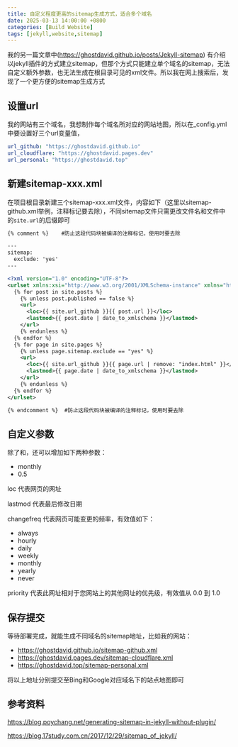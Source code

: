 ```yaml
---
title: 自定义程度更高的sitemap生成方式，适合多个域名
date: 2025-03-13 14:00:00 +0800
categories: [Build Website]
tags: [jekyll,website,sitemap]
---
```


我的另一篇文章中(https://ghostdavid.github.io/posts/Jekyll-sitemap) 有介绍以jekyll插件的方式建立sitemap，但那个方式只能建立单个域名的sitemap，无法自定义额外参数，也无法生成在根目录可见的xml文件。所以我在网上搜索后，发现了一个更方便的sitemap生成方式

## 设置url

我的网站有三个域名，我想制作每个域名所对应的网站地图，所以在_config.yml中要设置好三个url变量值，

``` yml
url_github: "https://ghostdavid.github.io"
url_cloudflare: "https://ghostdavid.pages.dev"
url_personal: "https://ghostdavid.top"
```
## 新建sitemap-xxx.xml

在项目根目录新建三个sitemap-xxx.xml文件，内容如下（这里以sitemap-github.xml举例，注释标记要去除），不同sitemap文件只需更改文件名和文件中的`site.url`的后缀即可    

``` xml
{% comment %}    #防止这段代码块被编译的注释标记，使用时要去除

---
sitemap:
  exclude: 'yes'
---

<?xml version="1.0" encoding="UTF-8"?>
<urlset xmlns:xsi="http://www.w3.org/2001/XMLSchema-instance" xmlns="http://www.sitemaps.org/schemas/sitemap/0.9" xsi:schemaLocation="http://www.sitemaps.org/schemas/sitemap/0.9 http://www.sitemaps.org/schemas/sitemap/0.9/sitemap.xsd">
  {% for post in site.posts %}
    {% unless post.published == false %}
    <url>
      <loc>{{ site.url_github }}{{ post.url }}</loc>
      <lastmod>{{ post.date | date_to_xmlschema }}</lastmod>
    </url>
    {% endunless %}
  {% endfor %}
  {% for page in site.pages %}
    {% unless page.sitemap.exclude == "yes" %}
    <url>
      <loc>{{ site.url_github }}{{ page.url | remove: "index.html" }}</loc>
      <lastmod>{{ page.date | date_to_xmlschema }}</lastmod>
    </url>
    {% endunless %}
  {% endfor %}
</urlset>

{% endcomment %}  #防止这段代码块被编译的注释标记，使用时要去除
```

## 自定义参数
除了<loc>和<lastmod>，还可以增加如下两种参数：
- <changefreq>monthly</changefreq>
- <priority>0.5</priority>

loc 代表网页的网址

lastmod 代表最后修改日期

changefreq 代表网页可能变更的频率，有效值如下：

- always
- hourly
- daily
- weekly
- monthly
- yearly
- never

priority 代表此网址相对于您网站上的其他网址的优先级，有效值从 0.0 到 1.0



## 保存提交

等待部署完成，就能生成不同域名的sitemap地址，比如我的网站：

- https://ghostdavid.github.io/sitemap-github.xml
- https://ghostdavid.pages.dev/sitemap-cloudflare.xml
- https://ghostdavid.top/sitemap-personal.xml

将以上地址分别提交至Bing和Google对应域名下的站点地图即可



## 参考资料

https://blog.poychang.net/generating-sitemap-in-jekyll-without-plugin/

https://blog.17study.com.cn/2017/12/29/sitemap_of_jekyll/
